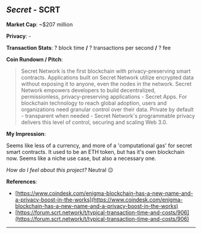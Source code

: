 
## *Secret* - SCRT

**Market Cap**: ~$207 million

**Privacy**:  -  

**Transaction Stats**: ? block time **/** ? transactions per second **/** ? fee

**Coin Rundown / Pitch**: 

> Secret Network is the first blockchain with privacy-preserving smart contracts. Applications built on Secret Network utilize encrypted data without exposing it to anyone, even the nodes in the network. Secret Network empowers developers to build decentralized, permissionless, privacy-preserving applications - Secret Apps. For blockchain technology to reach global adoption, users and organizations need granular control over their data. Private by default - transparent when needed - Secret Network's programmable privacy delivers this level of control, securing and scaling Web 3.0.

**My Impression**: 

Seems like less of a currency, and more of a 'computational gas' for secret smart contracts. It used to be an ETH token, but has it's own blockchain now. Seems like a niche use case, but also a necessary one.

*How do I feel about this project?* Neutral 😐

**References**:
- [https://www.coindesk.com/enigma-blockchain-has-a-new-name-and-a-privacy-boost-in-the-works](https://www.coindesk.com/enigma-blockchain-has-a-new-name-and-a-privacy-boost-in-the-works)
- [https://forum.scrt.network/t/typical-transaction-time-and-costs/906](https://forum.scrt.network/t/typical-transaction-time-and-costs/906)

---
